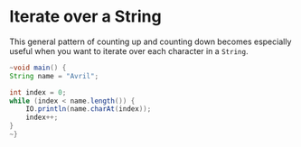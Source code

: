 # Iterate over a String

This general pattern of counting up and counting down becomes
especially useful when you want to iterate over each character in
a `String`.

```java
~void main() {
String name = "Avril";

int index = 0;
while (index < name.length()) {
    IO.println(name.charAt(index));
    index++;
}
~}
```
